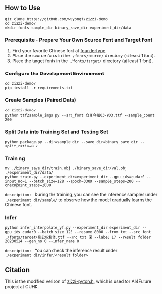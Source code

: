 ## How to Use

```
git clone https://github.com/wuyongf/zi2zi-demo
cd zi2zi-demo/
mkdir fonts sample_dir binary_save_dir experiment_dir/data 
```

### Prerequisite - Prepare Your Own Source Font and Target Font
1. Find your favorite Chinese font at [foundertype](https://www.foundertype.com/index.php/FindFont/index)
2. Place the source fonts in the `./fonts/source/` directory (at least 1 font).
3. Place the target fonts in the `./fonts/target/` directory (at least 1 font).

###  Configure the Development Environment
```
cd zi2zi-demo/
pip install -r requirements.txt
```

### Create Samples (Paired Data)
```
cd zi2zi-demo/
python ttf2sample_imgs.py --src_font 仓耳今楷03-W03.ttf --sample_count 200
```

### Split Data into Training Set and Testing Set

```
python package.py --dir=sample_dir --save_dir=binary_save_dir --split_ratio=0.2
```

### Training

```
mv ./binary_save_dir/train.obj ./binary_save_dir/val.obj ./experiment_dir/data/
python train.py --experiment_dir=experiment_dir --gpu_ids=cuda:0 --input_nc=1 --batch_size=128 --epoch=3300 --sample_steps=200 --checkpoint_steps=2000
```
`description: `
During the training, you can see the inference samples under `./experiment_dir/sample/` to observe how the model gradually learns the Chinese font.

### Infer
```
python infer_interpolate_yf.py --experiment_dir experiment_dir --gpu_ids cuda:0 --batch_size 128 --resume 8000 --from_txt --src_font ./fonts/target/柳公权柳体.ttf --src_txt 深 --label 17 --result_folder 20230514 --gen_no 0 --infer_name 0
```

`description: `
You can check the inference result under `./experiment_dir/infer/<result_folder>`

## Citation
This is the modified verison of [zi2zi-pytorch](https://github.com/xuan-li/zi2zi-pytorch), which is used for AI4Future project at CUHK.
